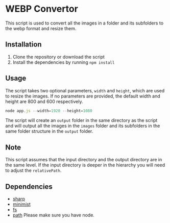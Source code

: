 # WEBP Convertor

This script is used to convert all the images in a folder and its subfolders to the webp format and resize them.

## Installation

1. Clone the repository or download the script
2. Install the dependencies by running `npm install`

## Usage

The script takes two optional parameters, `width` and `height`, which are used to resize the images. If no parameters are provided, the default width and height are 800 and 600 respectively.

```javascript
node app.js --width=1920 --height=1080
```

The script will create an `output` folder in the same directory as the script and will output all the images in the `images` folder and its subfolders in the same folder structure in the `output` folder.

## Note

This script assumes that the input directory and the output directory are in the same level. If the input directory is deeper in the hierarchy you will need to adjust the `relativePath`.

## Dependencies

- [sharp](https://github.com/lovell/sharp)
- [minimist](https://github.com/substack/minimist)
- [fs](https://nodejs.org/api/fs.html)
- [path](https://nodejs.org/api/path.html)
  Please make sure you have node.
